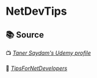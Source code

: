 # NetDevTips

## 📚 Source  
📺 *[Taner Saydam's Udemy profile](https://www.udemy.com/user/taner-saydam/?kw=taner+saydam&src=sac)* <br>  
🐙 *[TipsForNetDevelopers](https://github.com/TanerSaydam/TipsForNetDevelopers)*
